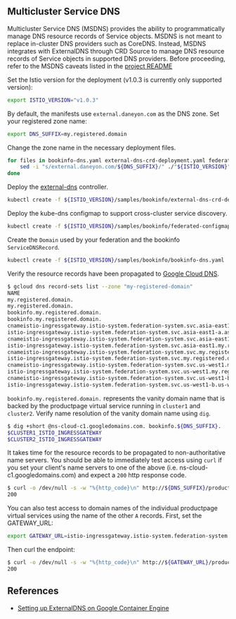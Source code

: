 ## Multicluster Service DNS

Multicluster Service DNS (MSDNS) provides the ability to programmatically manage DNS resource records of Service
objects. MSDNS is not meant to replace in-cluster DNS providers such as CoreDNS. Instead, MSDNS integrates with
ExternalDNS through CRD Source to manage DNS resource records of Service objects in supported DNS providers. Before
proceeding, refer to the MSDNS caveats listed in the [project README](../README.md)

Set the Istio version for the deployment (v1.0.3 is currently only supported version):
```bash
export ISTIO_VERSION="v1.0.3"
```

By default, the manifests use `external.daneyon.com` as the DNS zone. Set your registered zone name:
```bash
export DNS_SUFFIX=my.registered.domain
```
Change the zone name in the necessary deployment files.
```bash
for files in bookinfo-dns.yaml external-dns-crd-deployment.yaml federated-configmap.yaml; do
    sed -i "s/external.daneyon.com/${DNS_SUFFIX}/" ./"${ISTIO_VERSION}"/samples/bookinfo/$files
done
```

Deploy the [external-dns](https://github.com/kubernetes-incubator/external-dns) controller.
```bash
kubectl create -f ${ISTIO_VERSION}/samples/bookinfo/external-dns-crd-deployment.yaml
```

Deploy the kube-dns configmap to support cross-cluster service discovery.
```bash
kubectl create -f ${ISTIO_VERSION}/samples/bookinfo/federated-configmap.yaml
```
Create the `Domain` used by your federation and the bookinfo `ServiceDNSRecord`.
```bash
kubectl create -f ${ISTIO_VERSION}/samples/bookinfo/bookinfo-dns.yaml
```

Verify the resource records have been propagated to [Google Cloud DNS](https://cloud.google.com/dns/).
```bash
$ gcloud dns record-sets list --zone "my-registered-domain"
NAME                                                                                                        TYPE  TTL    DATA
my.registered.domain.                                                                                       NS    21600  ns-cloud-c1.googledomains.com.,ns-cloud-c2.googledomains.com.,ns-cloud-c3.googledomains.com.,ns-cloud-c4.googledomains.com.
my.registered.domain.                                                                                       SOA   21600  ns-cloud-c1.googledomains.com. cloud-dns-hostmaster.google.com. 1 21600 3600 259200 300
bookinfo.my.registered.domain.                                                                              A     300    $CLUSTER1_ISTIO_INGRESSGATEWAY,$CLUSTER2_ISTIO_INGRESSGATEWAY
bookinfo.my.registered.domain.                                                                              TXT   300    "heritage=external-dns,external-dns/owner=your_id"
cnameistio-ingressgateway.istio-system.federation-system.svc.asia-east1-a.asia-east1.my.registered.domain.  TXT   300    "heritage=external-dns,external-dns/owner=your_id"
istio-ingressgateway.istio-system.federation-system.svc.asia-east1-a.asia-east1.my.registered.domain.       A     300    $CLUSTER2_ISTIO_INGRESSGATEWAY
cnameistio-ingressgateway.istio-system.federation-system.svc.asia-east1.my.registered.domain.               TXT   300    "heritage=external-dns,external-dns/owner=your_id"
istio-ingressgateway.istio-system.federation-system.svc.asia-east1.my.registered.domain.                    A     300    $CLUSTER2_ISTIO_INGRESSGATEWAY
cnameistio-ingressgateway.istio-system.federation-system.svc.my.registered.domain.                          TXT   300    "heritage=external-dns,external-dns/owner=your_id"
istio-ingressgateway.istio-system.federation-system.svc.my.registered.domain.                               A     300    $CLUSTER2_ISTIO_INGRESSGATEWAY,$CLUSTER2_ISTIO_INGRESSGATEWAY
cnameistio-ingressgateway.istio-system.federation-system.svc.us-west1.my.registered.domain.                 TXT   300    "heritage=external-dns,external-dns/owner=your_id"
istio-ingressgateway.istio-system.federation-system.svc.us-west1.my.registered.domain.                      A     300    $CLUSTER1_ISTIO_INGRESSGATEWAY
cnameistio-ingressgateway.istio-system.federation-system.svc.us-west1-b.us-west1.my.registered.domain.      TXT   300    "heritage=external-dns,external-dns/owner=your_id"
istio-ingressgateway.istio-system.federation-system.svc.us-west1-b.us-west1.my.registered.domain.           A     300    $CLUSTER1_ISTIO_INGRESSGATEWAY
```

`bookinfo.my.registered.domain.` represents the vanity domain name that is backed by the productpage virtual service
running in `cluster1` and `cluster2`. Verify name resolution of the vanity domain
name using `dig`.
```bash
$ dig +short @ns-cloud-c1.googledomains.com. bookinfo.${DNS_SUFFIX}.
$CLUSTER1_ISTIO_INGRESSGATEWAY
$CLUSTER2_ISTIO_INGRESSGATEWAY
```

It takes time for the resource records to be propagated to non-authoritative name servers. You should be able to
immediately test access using `curl` if you set your client's name servers to one of the above
(i.e. ns-cloud-c1.googledomains.com) and expect a `200` http response code.
```bash
$ curl -o /dev/null -s -w "%{http_code}\n" http://${DNS_SUFFIX}/productpage
200
```
You can also test access to domain names of the individual productpage virtual services using the name of the other `A`
records. First, set the GATEWAY_URL:
```bash
export GATEWAY_URL=istio-ingressgateway.istio-system.federation-system.svc.us-west1.my.registered.domain
```
Then curl the endpoint:
```bash
$ curl -o /dev/null -s -w "%{http_code}\n" http://${GATEWAY_URL}/productpage
200
```

## References
- [Setting up ExternalDNS on Google Container Engine](https://github.com/kubernetes-incubator/external-dns/blob/master/docs/tutorials/gke.md)
